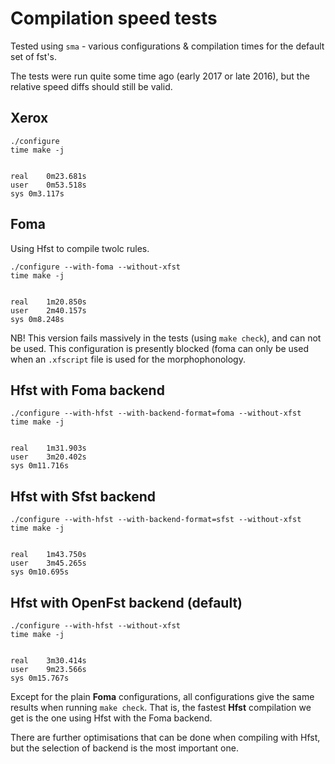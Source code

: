 # Compilation speed tests

Tested using `sma` - various configurations & compilation times for the
default set of fst's.


The tests were run quite some time ago (early 2017 or late 2016), but the
relative speed diffs should still be valid.


##  Xerox


```
./configure
time make -j


real	0m23.681s
user	0m53.518s
sys	0m3.117s
```


##  Foma


Using Hfst to compile twolc rules.


```
./configure --with-foma --without-xfst
time make -j


real	1m20.850s
user	2m40.157s
sys	0m8.248s
```


NB! This version fails massively in the tests (using `make check`), and can
not be used. This configuration is presently blocked (foma can only be used when
an `.xfscript` file is used for the morphophonology.


##  Hfst with Foma backend


```
./configure --with-hfst --with-backend-format=foma --without-xfst
time make -j


real	1m31.903s
user	3m20.402s
sys	0m11.716s
```


##  Hfst with Sfst backend


```
./configure --with-hfst --with-backend-format=sfst --without-xfst
time make -j


real	1m43.750s
user	3m45.265s
sys	0m10.695s
```


##  Hfst with OpenFst backend (default)


```
./configure --with-hfst --without-xfst
time make -j


real	3m30.414s
user	9m23.566s
sys	0m15.767s
```


Except for the plain **Foma** configurations, all configurations give the same
results when running `make check`. That is, the fastest **Hfst** compilation
we get is the one using Hfst with the Foma backend.


There are further optimisations that can be done when compiling with Hfst, but
the selection of backend is the most important one.
